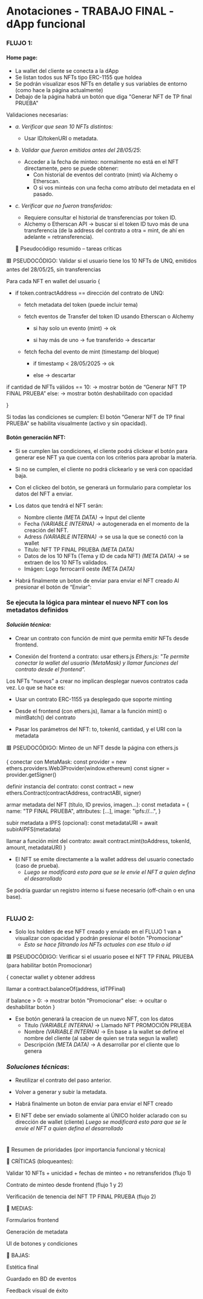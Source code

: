 # Anotaciones - TRABAJO FINAL - dApp funcional

### FLUJO 1:

#### Home page:
- La wallet del cliente se conecta a la dApp
- Se listan todos sus NFTs tipo ERC-1155 que holdea
- Se podrán visualizar esos NFTs en detalle y sus variables de entorno (como hace la página actualmente)
- Debajo de la página habrá un botón que diga "Generar NFT de TP final PRUEBA"

Validaciones necesarias:
- _a. Verificar que sean 10 NFTs distintos:_ 
  - Usar ID/tokenURI o metadata.
- _b. Validar que fueron emitidos antes del 28/05/25_:
  - Acceder a la fecha de minteo: normalmente no está en el NFT directamente, pero se puede obtener:
    - Con historial de eventos del contrato (mint) vía Alchemy o Etherscan.
    - O si vos minteás con una fecha como atributo del metadata en el pasado.
- _c. Verificar que no fueron transferidos:_
  - Requiere consultar el historial de transferencias por token ID.
  - Alchemy o Etherscan API → buscar si el token ID tuvo más de una transferencia (de la address del contrato a otra = mint, de ahí en adelante = retransferencia).

  🔧 Pseudocódigo resumido – tareas críticas

🟥 PSEUDOCÓDIGO: Validar si el usuario tiene los 10 NFTs de UNQ, emitidos antes del 28/05/25, sin transferencias

Para cada NFT en wallet del usuario {

- if token.contractAddress == dirección del contrato de UNQ:

  - fetch metadata del token (puede incluir tema)

  - fetch eventos de Transfer del token ID usando Etherscan o Alchemy

    - si hay solo un evento (mint) → ok

    - si hay más de uno → fue transferido → descartar

  - fetch fecha del evento de mint (timestamp del bloque)

    - if timestamp < 28/05/2025 → ok

    - else → descartar

if cantidad de NFTs válidos == 10:
→ mostrar botón de “Generar NFT TP FINAL PRUEBA”
else:
→ mostrar botón deshabilitado con opacidad

}

Si todas las condiciones se cumplen:
El botón “Generar NFT de TP final PRUEBA” se habilita visualmente (activo y sin opacidad).

#### Botón generación NFT:
- Si se cumplen las condiciones, el cliente podrá clickear el botón para generar ese NFT ya que cuenta con los criterios para aprobar la materia.
- Si no se cumplen, el cliente no podrá clickearlo y se verá con opacidad baja.
- Con el clickeo del botón, se generará un formulario para completar los datos del NFT a enviar.

- Los datos que tendrá el NFT serán:
  - Nombre cliente _(META DATA)_ → Input del cliente
  - Fecha _(VARIABLE INTERNA)_ → autogenerada en el momento de la creación del NFT.
  - Adress _(VARIABLE INTERNA)_  → se usa la que se conectó con la wallet
  - Titulo: NFT TP FINAL PRUEBA _(META DATA)_
  - Datos de los 10 NFTs (Tema y ID de cada NFT) _(META DATA)_ → se extraen de los 10 NFTs validados.
  - Imágen: Logo ferrocarril oeste _(META DATA)_
- Habrá finalmente un boton de enviar para enviar el NFT creado
Al presionar el botón de “Enviar”:

### Se ejecuta la lógica para mintear el nuevo NFT con los metadatos definidos

#### _Solución técnica:_

- Crear un contrato con función de mint que permita emitir NFTs desde frontend.

- Conexión del frontend a contrato: usar ethers.js
_Ethers.js: "Te permite conectar la wallet del usuario (MetaMask) y llamar funciones del contrato desde el frontend"._


Los NFTs “nuevos” a crear no implican desplegar nuevos contratos cada vez. Lo que se hace es:

- Usar un contrato ERC-1155 ya desplegado que soporte minting

- Desde el frontend (con ethers.js), llamar a la función mint() o mintBatch() del contrato

- Pasar los parámetros del NFT: to, tokenId, cantidad, y el URI con la metadata


🟥 PSEUDOCÓDIGO: Minteo de un NFT desde la página con ethers.js

{
  conectar con MetaMask:
  const provider = new ethers.providers.Web3Provider(window.ethereum)
  const signer = provider.getSigner()

  definir instancia del contrato:
  const contract = new ethers.Contract(contractAddress, contractABI, signer)

  armar metadata del NFT (título, ID previos, imagen...):
  const metadata = {
    name: "TP FINAL PRUEBA",
    attributes: [...],
    image: "ipfs://...",
  }

  subir metadata a IPFS (opcional):
  const metadataURI = await subirAIPFS(metadata)

  llamar a función mint del contrato:
  await contract.mint(toAddress, tokenId, amount, metadataURI)
}

- El NFT se emite directamente a la wallet address del usuario conectado (caso de prueba).
  - _Luego se modificará esto para que se le envie el NFT a quien defina el desarrollado_

Se podría guardar un registro interno si fuese necesario (off-chain o en una base).
#
### FLUJO 2:
- Solo los holders de ese NFT creado y enviado en el FLUJO 1 van a visualizar con opacidad y podrán presionar el botón "Promocionar"
  - _Esto se hace filtrando los NFTs actuales con ese título o id_

🟥 PSEUDOCÓDIGO: Verificar si el usuario posee el NFT TP FINAL PRUEBA (para habilitar botón Promocionar)

{
  conectar wallet y obtener address

  llamar a contract.balanceOf(address, idTPFinal)

  if balance > 0:
  → mostrar botón "Promocionar"
  else:
  → ocultar o deshabilitar botón
}

- Ese botón generará la creacion de un nuevo NFT, con los datos
  - Título _(VARIABLE INTERNA)_ → Llamado NFT PROMOCIÓN PRUEBA
  - Nombre _(VARIABLE INTERNA)_ → En base a la wallet se define el nombre del cliente (al saber de quien se trata segun la wallet)
  - Descripción _(META DATA)_ → A desarrollar por el cliente que lo genera

### _Soluciones técnicas_:

- Reutilizar el contrato del paso anterior.

- Volver a generar y subir la metadata.

- Habrá finalmente un boton de enviar para enviar el NFT creado
- El NFT debe ser enviado solamente al ÚNICO holder aclarado con su dirección de wallet (cliente)
_Luego se modificará esto para que se le envie el NFT a quien defina el desarrollado_

#
🧩 Resumen de prioridades (por importancia funcional y técnica)

🔺 CRÍTICAS (bloqueantes):

Validar 10 NFTs + unicidad + fechas de minteo + no retransferidos (flujo 1)

Contrato de minteo desde frontend (flujo 1 y 2)

Verificación de tenencia del NFT TP FINAL PRUEBA (flujo 2)

🔸 MEDIAS:

Formularios frontend

Generación de metadata

UI de botones y condiciones

🔹 BAJAS:

Estética final

Guardado en BD de eventos

Feedback visual de éxito

